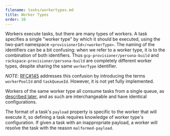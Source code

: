 ```yaml
---
filename: tasks/workertypes.md
title: Worker Types
order: 20
---
```


Workers execute tasks, but there are many types of workers. A task specifies a
single "worker type" by which it should be executed, using the two-part
namespace `<provisionerId>/<workerType>`.  The naming of the identifiers can be
a bit confusing: when we refer to a worker type, it is to the combination of
both identifiers. Thus `gcp-provisioner/persona-build` and
`rackspace-provisioner/persona-build` are completely different worker types,
despite sharing the same `workerType` identifier.

*NOTE*: [RFC#145](https://github.com/taskcluster/taskcluster-rfcs/pull/145) addresses this confusion by introducing the terms `workerPoolId` and `taskQueueId`.
However, it is not yet fully implemented.

Workers of the same worker type all consume tasks from a single queue, as
[described later](/docs/manual/task-execution/queues), and as such are
interchangeable and have identical configurations.

The format of a task's `payload` property is specific to the worker that will
execute it, so defining a task requires knowledge of worker type's
configuration. If given a task with an inappropriate payload, a worker will
resolve the task with the reason `malformed-payload`.

